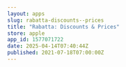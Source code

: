 ```yaml
---
layout: apps
slug: rabatta-discounts--prices
title: "Rabatta: Discounts & Prices"
store: apple
app_id: 1577071722
date: 2025-04-14T07:40:44Z
published: 2021-07-18T07:00:00Z
---
```

